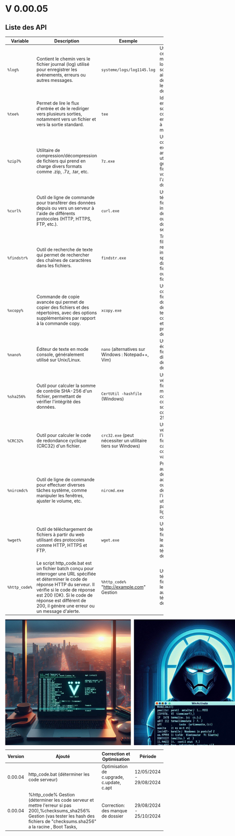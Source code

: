 <h1>V 0.00.05</h1>

<h2>Liste des API</h2>

| **Variable** | **Description**                                                                                             | **Exemple**                           | **Utilisation**                                                                                                      |
|--------------|-------------------------------------------------------------------------------------------------------------|---------------------------------------|----------------------------------------------------------------------------------------------------------------------|
| `%log%`      | Contient le chemin vers le fichier journal (log) utilisé pour enregistrer les événements, erreurs ou autres messages. | `systeme/logs/log1145.log`            | Utilisé pour centraliser les messages de log dans un script, facilitant ainsi la gestion des journaux et le diagnostic des problèmes. |
| `%tee%`      | Permet de lire le flux d'entrée et de le rediriger vers plusieurs sorties, notamment vers un fichier et vers la sortie standard. | `tee`                                 | Idéal pour enregistrer la sortie d'une commande tout en la montrant à l'écran en même temps.                       |
| `%zip7%`     | Utilitaire de compression/décompression de fichiers qui prend en charge divers formats comme .zip, .7z, .tar, etc. | `7z.exe`                              | Utilisé pour compresser ou extraire des archives. Très utile pour la gestion de fichiers volumineux ou l'archivage de données. |
| `%curl%`     | Outil de ligne de commande pour transférer des données depuis ou vers un serveur à l'aide de différents protocoles (HTTP, HTTPS, FTP, etc.). | `curl.exe`                            | Utilisé pour télécharger des fichiers, interagir avec des APIs web, ou envoyer des données à un serveur.            |
| `%findstr%`  | Outil de recherche de texte qui permet de rechercher des chaînes de caractères dans les fichiers.        | `findstr.exe`                         | Très utile pour filtrer et rechercher des informations spécifiques dans des fichiers de log ou autres fichiers texte. |
| `%xcopy%`    | Commande de copie avancée qui permet de copier des fichiers et des répertoires, avec des options supplémentaires par rapport à la commande copy. | `xcopy.exe`                           | Utilisé pour copier des fichiers et des dossiers avec des options telles que la copie récursive et la préservation des attributs. |
| `%nano%`     | Éditeur de texte en mode console, généralement utilisé sur Unix/Linux. | `nano` (alternatives sur Windows : Notepad++, Vim) | Utilisé pour éditer des fichiers texte directement depuis la ligne de commande.                                      |
| `%sha256%`   | Outil pour calculer la somme de contrôle SHA-256 d'un fichier, permettant de vérifier l'intégrité des données. | `CertUtil -hashfile` (Windows)         | Utilisé pour vérifier si un fichier a été modifié ou corrompu en comparant la somme de contrôle SHA-256.           |
| `%CRC32%`    | Outil pour calculer le code de redondance cyclique (CRC32) d'un fichier.                                    | `crc32.exe` (peut nécessiter un utilitaire tiers sur Windows) | Utilisé pour vérifier l'intégrité des fichiers en calculant et en comparant les valeurs CRC32.                      |
| `%nircmdc%`  | Outil de ligne de commande pour effectuer diverses tâches système, comme manipuler les fenêtres, ajuster le volume, etc. | `nircmd.exe`                          | Pratique pour automatiser des tâches administratives ou contrôler des aspects de l'interface utilisateur à partir de la ligne de commande. |
| `%wget%`     | Outil de téléchargement de fichiers à partir du web utilisant des protocoles comme HTTP, HTTPS et FTP.     | `wget.exe`                            | Utilisé pour télécharger des fichiers depuis le web ou automatiser le téléchargement de contenu. |
| `%http_code%`     | Le script http_code.bat est un fichier batch conçu pour interroger une URL spécifiée et déterminer le code de réponse HTTP du serveur. Il vérifie si le code de réponse est 200 (OK). Si le code de réponse est différent de 200, il génère une erreur ou un message d'alerte.     | `%http_code%` "http://example.com" Gestion                             | Utilisé pour télécharger des fichiers depuis le web ou automatiser le téléchargement de contenu. |

<div style="display: flex;">
  <img src="Img/OIG3%20(2).jpg" alt="Texte alternatif" width="400" style="margin-right: 10px;"/>
  <img src="Img/OIG4.jpg" alt="Texte alternatif" width="400"/>
</div>

| **Version** | **Ajouté**                         | **Correction et Optimisation**  | **Période**                                                                                                      |
|-------------|------------------------------------|---------------------------------|---------------------------|
|0.00.04      |http_code.bat (déterminer les code serveur)              | Optimisation de c.upgrade, c.update, c.apt         |12/05/2024 - 29/08/2024    |
|0.00.04      |%http_code% <URL> Gestion (déterminer les code serveur et mettre l'erreur si pas 200),%checksums_sha256% <DOSSIER RACINE DES FICHIER A TESTER> Gestion (vas tester les hash des fichiers de "checksums.sha256" a la racine , Boot Tasks, | Correction: des manque de dossier         |29/08/2024 - 25/10/2024    |
